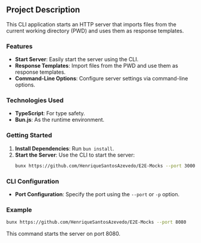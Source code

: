 ## Project Description

This CLI application starts an HTTP server that imports files from the current working directory (PWD) and uses them as response templates.

### Features
- **Start Server**: Easily start the server using the CLI.
- **Response Templates**: Import files from the PWD and use them as response templates.
- **Command-Line Options**: Configure server settings via command-line options.

### Technologies Used
- **TypeScript**: For type safety.
- **Bun.js**: As the runtime environment.

### Getting Started
1. **Install Dependencies**: Run `bun install`.
2. **Start the Server**: Use the CLI to start the server:
   ```sh
   bunx https://github.com/HenriqueSantosAzevedo/E2E-Mocks --port 3000
   ```

### CLI Configuration
- **Port Configuration**: Specify the port using the `--port` or `-p` option.

### Example
```sh
bunx https://github.com/HenriqueSantosAzevedo/E2E-Mocks --port 8080
```

This command starts the server on port 8080.